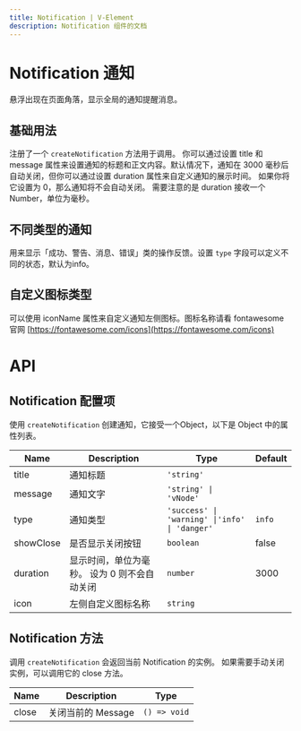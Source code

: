 ```yaml
---
title: Notification | V-Element
description: Notification 组件的文档
---
```


# Notification 通知

悬浮出现在页面角落，显示全局的通知提醒消息。


## 基础用法

注册了一个 `createNotification` 方法用于调用。 你可以通过设置 title 和 message 属性来设置通知的标题和正文内容。默认情况下，通知在 3000 毫秒后自动关闭，但你可以通过设置 duration 属性来自定义通知的展示时间。 如果你将它设置为 0，那么通知将不会自动关闭。 需要注意的是 duration 接收一个 Number，单位为毫秒。


<preview path="../demo/Notification/Basic.vue" title="基础用法" description="Message 组件的基础用法"></preview>

## 不同类型的通知

用来显示「成功、警告、消息、错误」类的操作反馈。设置 `type` 字段可以定义不同的状态，默认为info。

<preview path="../demo/Notification/Type.vue" title="不同状态" description="Message 组件的不同状态"></preview>

## 自定义图标类型

可以使用 iconName 属性来自定义通知左侧图标。图标名称请看 fontawesome 官网 [https://fontawesome.com/icons](https://fontawesome.com/icons)


<preview path="../demo/Notification/Icon.vue" title="自定义图标类型" description="Message 组件的自定义图标类型"></preview>



# API

## Notification 配置项

使用 `createNotification` 创建通知，它接受一个Object，以下是 Object 中的属性列表。

| Name     | Description | Type            | Default |
| -------- | ----------- | --------------- | ------- |
| title    |  通知标题     |`'string'`  |
| message    |  通知文字     |`'string' \| 'vNode'`  |         |
| type      | 通知类型    | `'success' \| 'warning' \|'info' \| 'danger'` |   `info`    |
| showClose | 是否显示关闭按钮        | `boolean`         | false   |
| duration  | 显示时间，单位为毫秒。 设为 0 则不会自动关闭     | `number`         | 3000   |
| icon  | 左侧自定义图标名称     | `string`         |    |


## Notification 方法
调用 `createNotification` 会返回当前 Notification 的实例。 如果需要手动关闭实例，可以调用它的 close 方法。

| Name     | Description | Type            | 
| -------- | ----------- | --------------- | 
| close    |  关闭当前的 Message   |`() => void`  |     
